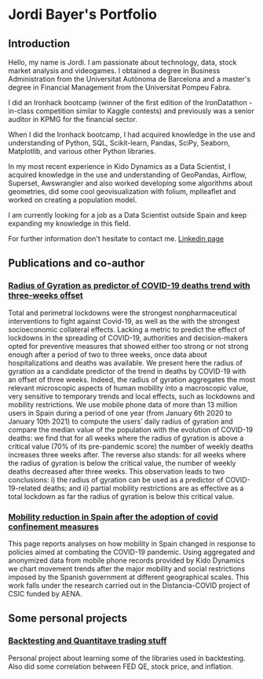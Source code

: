 # Jordi Bayer's Portfolio

## Introduction

Hello, my name is Jordi. I am passionate about technology, data, stock market analysis and videogames. I obtained a degree in Business Administration from the Universitat Autònoma de Barcelona and a master's degree in Financial Management from the Universitat Pompeu Fabra.

I did an Ironhack bootcamp (winner of the first edition of the IronDatathon - in-class competition similar to Kaggle contests) and previously was a senior auditor in KPMG for the financial sector.

When I did the Ironhack bootcamp, I had acquired knowledge in the use and understanding of Python, SQL, Scikit-learn, Pandas, SciPy, Seaborn, Matplotlib, and various other Python libraries.

In my most recent experience in Kido Dynamics as a Data Scientist, I acquired knowledge in the use and understanding of GeoPandas, Airflow, Superset, Awswrangler and also worked developing some algorithms about geometries, did some cool geovisualization with folium, mplleaflet and worked on creating a population model.

I am currently looking for a job as a Data Scientist outside Spain and keep expanding my knowledge in this field. 

For further information don't hesitate to contact me.
[Linkedin page](https://www.linkedin.com/in/jordibayerespinosa/)

## Publications and co-author

### [Radius of Gyration as predictor of COVID-19 deaths trend with three-weeks offset](https://www.medrxiv.org/content/10.1101/2021.01.30.21250708v1.article-info)

Total and perimetral lockdowns were the strongest nonpharmaceutical interventions to fight against Covid-19, as well as the with the strongest socioeconomic collateral effects. Lacking a metric to predict the effect of lockdowns in the spreading of COVID-19, authorities and decision-makers opted for preventive measures that showed either too strong or not strong enough after a period of two to three weeks, once data about hospitalizations and deaths was available. We present here the radius of gyration as a candidate predictor of the trend in deaths by COVID-19 with an offset of three weeks. Indeed, the radius of gyration aggregates the most relevant microscopic aspects of human mobility into a macroscopic value, very sensitive to temporary trends and local effects, such as lockdowns and mobility restrictions. We use mobile phone data of more than 13 million users in Spain during a period of one year (from January 6th 2020 to January 10th 2021) to compute the users’ daily radius of gyration and compare the median value of the population with the evolution of COVID-19 deaths: we find that for all weeks where the radius of gyration is above a critical value (70% of its pre-pandemic score) the number of weekly deaths increases three weeks after. The reverse also stands: for all weeks where the radius of gyration is below the critical value, the number of weekly deaths decreased after three weeks. This observation leads to two conclusions: i) the radius of gyration can be used as a predictor of COVID-19-related deaths; and ii) partial mobility restrictions are as effective as a total lockdown as far the radius of gyration is below this critical value.

### [Mobility reduction in Spain after the adoption of covid confinement measures](https://analytics.ifisc.uib-csic.es/en/covid-19-response/)

This page reports analyses on how mobility in Spain changed in response to policies aimed at combating the COVID-19 pandemic. Using aggregated and anonymized data from mobile phone records provided by Kido Dynamics we chart movement trends after the major mobility and social restrictions imposed by the Spanish government at different geographical scales. This work falls under the research carried out in the Distancia-COVID project of CSIC funded by AENA.

## Some personal projects

### [Backtesting and Quantitave trading stuff](https://github.com/jordibayer/quant-stuff/blob/main/Backtest_strat3.ipynb)

Personal project about learning some of the libraries used in backtesting. Also did some correlation between FED QE, stock price, and inflation.
